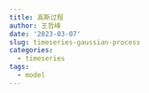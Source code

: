```yaml
---
title: 高斯过程
author: 王哲峰
date: '2023-03-07'
slug: timeseries-gaussian-process
categories:
  - timeseries
tags:
  - model
---
```

